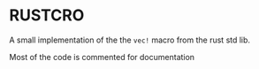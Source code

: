 # RUSTCRO


A small implementation of the the `vec!` macro from the rust std lib.

Most of the code is commented for documentation
